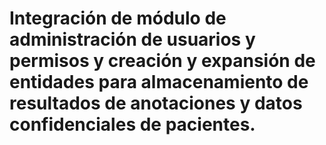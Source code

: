 # Integración de módulo de administración de usuarios y permisos y creación y expansión de entidades para almacenamiento de resultados de anotaciones y datos confidenciales de pacientes.

